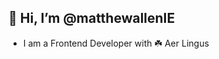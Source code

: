 ## 👋 Hi, I’m @matthewallenIE
- I am a Frontend Developer with ☘️ Aer Lingus  

<!---
- 👀 I’m interested in ...
- 🌱 I’m currently learning ...
- 💞️ I’m looking to collaborate on ...
- 📫 How to reach me ...
matthewallenIE/matthewallenIE is a ✨ special ✨ repository because its `README.md` (this file) appears on your GitHub profile.
You can click the Preview link to take a look at your changes.
1
2
3
4
5
6
--->
